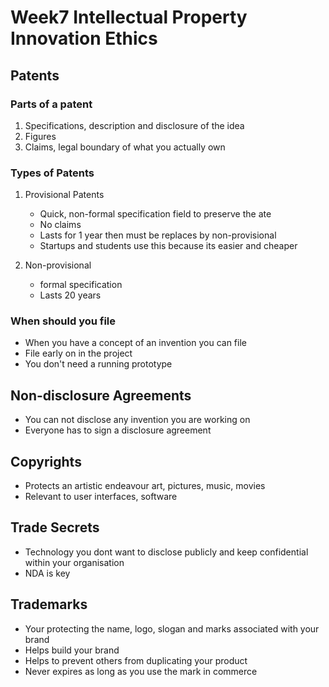 # Week7 Intellectual Property Innovation Ethics

## Patents

### Parts of a patent

1. Specifications, description and disclosure of the idea
2. Figures
3. Claims, legal boundary of what you actually own

### Types of Patents

1. Provisional Patents

   - Quick, non-formal specification field to preserve the ate
   - No claims
   - Lasts for 1 year then must be replaces by non-provisional
   - Startups and students use this because its easier and cheaper

2. Non-provisional

   - formal specification
   - Lasts 20 years

### When should you file

- When you have a concept of an invention you can file
- File early on in the project
- You don't need a running prototype

## Non-disclosure Agreements

- You can not disclose any invention you are working on
- Everyone has to sign a disclosure agreement

## Copyrights

- Protects an artistic endeavour art, pictures, music, movies
- Relevant to user interfaces, software

## Trade Secrets

- Technology you dont want to disclose publicly and keep confidential within your organisation
- NDA is key

## Trademarks

- Your protecting the name, logo, slogan and marks associated with your brand
- Helps build your brand
- Helps to prevent others from duplicating your product
- Never expires as long as you use the mark in commerce
